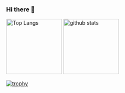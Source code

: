 ### Hi there 👋

<p align="left"> 
  <img alt="Top Langs" height="150px" src="https://github-readme-stats.vercel.app/api/top-langs/?username=TM22N023&layout=compact&count_private=true&show_icons=true&theme=onedark" />
  <img alt="github stats" height="150px" src="https://github-readme-stats.vercel.app/api?username=TM22N023&count_private=true&show_icons=true&show_icons=true&theme=onedark" />
</p>

[![trophy](https://github-profile-trophy.vercel.app/?username={名前}&theme=onedark&column=7
)](https://github.com/ryo-ma/github-profile-trophy)
